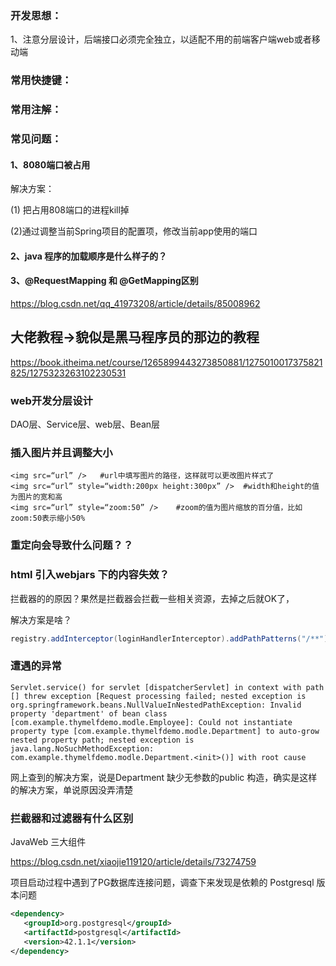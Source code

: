 ### 开发思想：

1、注意分层设计，后端接口必须完全独立，以适配不用的前端客户端web或者移动端



###  常用快捷键：



### 常用注解：



### 常见问题：

#### 1、8080端口被占用

解决方案：

(1) 把占用808端口的进程kill掉

(2)通过调整当前Spring项目的配置项，修改当前app使用的端口

#### 2、java 程序的加载顺序是什么样子的？

#### 3、@RequestMapping 和 @GetMapping区别

https://blog.csdn.net/qq_41973208/article/details/85008962



## 大佬教程->貌似是黑马程序员的那边的教程

https://book.itheima.net/course/1265899443273850881/1275010017375821825/1275323263102230531

### web开发分层设计

DAO层、Service层、web层、Bean层

### 插入图片并且调整大小

```
<img src=“url” />   #url中填写图片的路径，这样就可以更改图片样式了 
<img src=“url” style=“width:200px height:300px” />  #width和height的值为图片的宽和高
<img src=“url” style=“zoom:50” />    #zoom的值为图片缩放的百分值，比如zoom:50表示缩小50%
```





### 重定向会导致什么问题？？





### html 引入webjars 下的内容失效？

拦截器的的原因？果然是拦截器会拦截一些相关资源，去掉之后就OK了，

解决方案是啥？

```java
registry.addInterceptor(loginHandlerInterceptor).addPathPatterns("/**").excludePathPatterns("/", "login.html", "/user/login", "/ttt" ,"/webjars/**");
```



### 遭遇的异常

```
Servlet.service() for servlet [dispatcherServlet] in context with path [] threw exception [Request processing failed; nested exception is org.springframework.beans.NullValueInNestedPathException: Invalid property 'department' of bean class [com.example.thymelfdemo.modle.Employee]: Could not instantiate property type [com.example.thymelfdemo.modle.Department] to auto-grow nested property path; nested exception is java.lang.NoSuchMethodException: com.example.thymelfdemo.modle.Department.<init>()] with root cause
```

网上查到的解决方案，说是Department 缺少无参数的public 构造，确实是这样的解决方案，单说原因没弄清楚



### 拦截器和过滤器有什么区别



JavaWeb 三大组件

https://blog.csdn.net/xiaojie119120/article/details/73274759



项目启动过程中遇到了PG数据库连接问题，调查下来发现是依赖的 Postgresql 版本问题

```xml
<dependency>
   <groupId>org.postgresql</groupId>
   <artifactId>postgresql</artifactId>
   <version>42.1.1</version>
</dependency>
```


